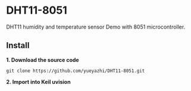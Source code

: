 # DHT11-8051
DHT11 humidity and temperature sensor Demo with 8051 microcontroller.

## Install
**1. Download the source code**
```
git clone https://github.com/yueyazhi/DHT11-8051.git
```

**2. Import into Keil uvision**
